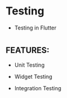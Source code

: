 
# Testing

- Testing in Flutter

#

## FEATURES:

 - Unit Testing

 - Widget Testing

 - Integration Testing
##